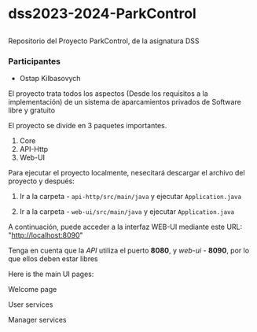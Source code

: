 # dss2023-2024-ParkControl
##   
Repositorio del Proyecto ParkControl, de la asignatura DSS

[](https://github.com/OstapKH/dss2023-2024-ParkControl/wiki/Diagrama-de-Casos-de-Uso#repositorio-del-proyecto-parkcontrol-de-la-asignatura-dss)

### Participantes

[](https://github.com/OstapKH/dss2023-2024-ParkControl/wiki/Diagrama-de-Casos-de-Uso#participantes)

-   Ostap Kilbasovych

El proyecto trata todos los aspectos (Desde los requisitos a la implementación) de un sistema de aparcamientos privados de Software libre y gratuito

El proyecto se divide en 3 paquetes importantes.

 1. Core
 2. API-Http
 3. Web-UI

Para ejecutar el proyecto localmente, nesecitará descargar el archivo del proyecto y después:

1. Ir a la carpeta - `api-http/src/main/java` y ejecutar `Application.java`

2. Ir a la carpeta - `web-ui/src/main/java` y ejecutar `Application.java`

A continuación, puede acceder a la interfaz WEB-UI mediante este URL: "[http://localhost:8090](http://localhost:8090/)"

Tenga en cuenta que la *API* utiliza el puerto **8080**, y *web-ui* - **8090**, por lo que ellos deben estar libres

Here is the main UI pages:

[](https://github.com/OstapKH/dss2023-2024-ParkControl/blob/main/docs/example_of_usage/main_page.png)
Welcome page

[](https://github.com/OstapKH/dss2023-2024-ParkControl/blob/main/docs/example_of_usage/user_options.png)
User services

[](https://github.com/OstapKH/dss2023-2024-ParkControl/blob/main/docs/example_of_usage/manager_options.png)
Manager services
